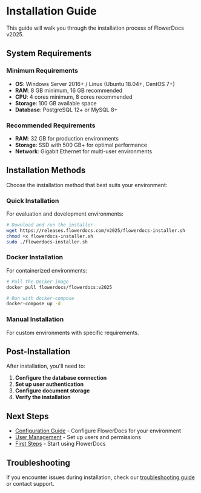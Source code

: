 # Installation Guide

This guide will walk you through the installation process of FlowerDocs v2025.

## System Requirements

### Minimum Requirements
- **OS**: Windows Server 2016+ / Linux (Ubuntu 18.04+, CentOS 7+)
- **RAM**: 8 GB minimum, 16 GB recommended
- **CPU**: 4 cores minimum, 8 cores recommended
- **Storage**: 100 GB available space
- **Database**: PostgreSQL 12+ or MySQL 8+

### Recommended Requirements
- **RAM**: 32 GB for production environments
- **Storage**: SSD with 500 GB+ for optimal performance
- **Network**: Gigabit Ethernet for multi-user environments

## Installation Methods

Choose the installation method that best suits your environment:

### Quick Installation
For evaluation and development environments:
```bash
# Download and run the installer
wget https://releases.flowerdocs.com/v2025/flowerdocs-installer.sh
chmod +x flowerdocs-installer.sh
sudo ./flowerdocs-installer.sh
```

### Docker Installation
For containerized environments:
```bash
# Pull the Docker image
docker pull flowerdocs/flowerdocs:v2025

# Run with docker-compose
docker-compose up -d
```

### Manual Installation
For custom environments with specific requirements.

## Post-Installation

After installation, you'll need to:

1. **Configure the database connection**
2. **Set up user authentication**
3. **Configure document storage**
4. **Verify the installation**

## Next Steps

- [Configuration Guide](../configuration/) - Configure FlowerDocs for your environment
- [User Management](../guides/user-management/) - Set up users and permissions
- [First Steps](../guides/getting-started/) - Start using FlowerDocs

## Troubleshooting

If you encounter issues during installation, check our [troubleshooting guide](../troubleshooting/) or contact support.